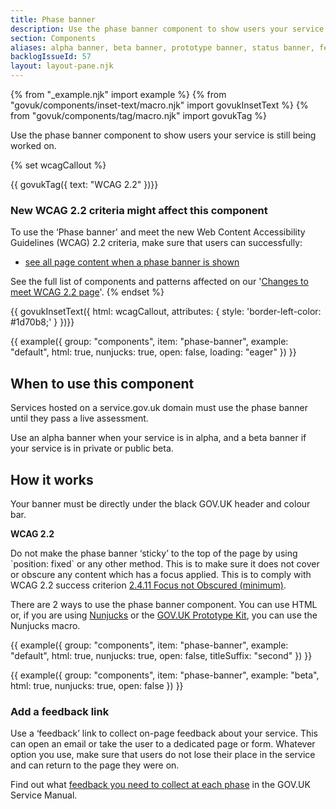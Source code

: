 ```yaml
---
title: Phase banner
description: Use the phase banner component to show users your service is still being worked on
section: Components
aliases: alpha banner, beta banner, prototype banner, status banner, feedback banner
backlogIssueId: 57
layout: layout-pane.njk
---
```


{% from "_example.njk" import example %}
{% from "govuk/components/inset-text/macro.njk" import govukInsetText %}
{% from "govuk/components/tag/macro.njk" import govukTag %}

Use the phase banner component to show users your service is still being worked on.

{% set wcagCallout %}
  <p class="govuk-!-margin-bottom-2">
    {{ govukTag({
      text: "WCAG 2.2"
    })}}
  </p>

  ### New WCAG 2.2 criteria might affect this component

  To use the ‘Phase banner' and meet the new Web Content Accessibility Guidelines (WCAG) 2.2 criteria, make sure that users can successfully:
  
  - [see all page content when a phase banner is shown](/components/phase-banner/#wcag-do-not-cover-content)

  See the full list of components and patterns affected on our '[Changes to meet WCAG 2.2 page](/accessibility/WCAG-2.2/#components-affected-in-the-design-system)'.
{% endset %}

{{ govukInsetText({
  html: wcagCallout,
  attributes: {
    style: 'border-left-color: #1d70b8;'
  }
})}}


{{ example({ group: "components", item: "phase-banner", example: "default", html: true, nunjucks: true, open: false, loading: "eager" }) }}

## When to use this component

Services hosted on a service.gov.uk domain must use the phase banner until they pass a live assessment.

Use an alpha banner when your service is in alpha, and a beta banner if your service is in private or public beta.

## How it works

Your banner must be directly under the black GOV.UK header and colour bar.

<div class="app-wcag-22" id="wcag-do-not-cover-content" role="note">
    <strong class="govuk-tag">WCAG 2.2</strong> 
    <p>Do not make the phase banner ‘sticky’ to the top of the page by using `position: fixed` or any other method. This is to make sure it does not cover or obscure any content which has a focus applied. This is to comply with WCAG 2.2 success criterion <a href="https://www.w3.org/WAI/WCAG22/Understanding/focus-not-obscured-minimum.html">2.4.11 Focus not Obscured (minimum)</a>.</p>
</div>

There are 2 ways to use the phase banner component. You can use HTML or, if you are using [Nunjucks](https://mozilla.github.io/nunjucks/) or the [GOV.UK Prototype Kit](https://prototype-kit.service.gov.uk), you can use the Nunjucks macro.

{{ example({ group: "components", item: "phase-banner", example: "default", html: true, nunjucks: true, open: false, titleSuffix: "second" }) }}

{{ example({ group: "components", item: "phase-banner", example: "beta", html: true, nunjucks: true, open: false }) }}

### Add a feedback link

Use a ‘feedback’ link to collect on-page feedback about your service. This can open an email or take the user to a dedicated page or form. Whatever option you use, make sure that users do not lose their place in the service and can return to the page they were on.

Find out what [feedback you need to collect at each phase](https://www.gov.uk/service-manual/measuring-success/measuring-user-satisfaction#user-satisfaction-through-each-service-phase) in the GOV.UK Service Manual.
